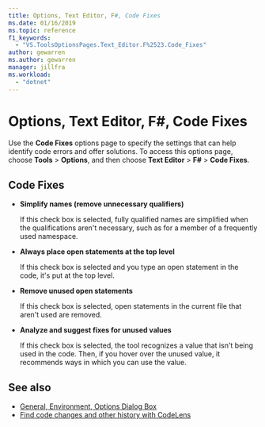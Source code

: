 ```yaml
---
title: Options, Text Editor, F#, Code Fixes
ms.date: 01/16/2019
ms.topic: reference
f1_keywords:
  - "VS.ToolsOptionsPages.Text_Editor.F%2523.Code_Fixes"
author: gewarren
ms.author: gewarren
manager: jillfra
ms.workload:
  - "dotnet"
---
```

# Options, Text Editor, F#, Code Fixes

Use the **Code Fixes** options page to specify the settings that can help identify code errors and offer solutions. To access this options page, choose **Tools** > **Options**, and then choose **Text Editor** > **F#** > **Code Fixes**.

## Code Fixes

- **Simplify names (remove unnecessary qualifiers)**

   If this check box is selected, fully qualified names are simplified when the qualifications aren't necessary, such as for a member of a frequently used namespace.

- **Always place open statements at the top level**

   If this check box is selected and you type an open statement in the code, it's put at the top level.

- **Remove unused open statements**

   If this check box is selected, open statements in the current file that aren't used are removed.

- **Analyze and suggest fixes for unused values**

   If this check box is selected, the tool recognizes a value that isn't being used in the code. Then, if you hover over the unused value, it recommends ways in which you can use the value.

## See also

- [General, Environment, Options Dialog Box](../../ide/reference/general-environment-options-dialog-box.md)
- [Find code changes and other history with CodeLens](../../ide/find-code-changes-and-other-history-with-codelens.md)